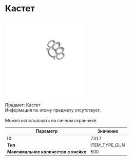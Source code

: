 # Кастет

![Item Image](../img/7317.webp?raw=true)

Предмет: Кастет<br>Информация по этому предмету отсутствует.<br><br>Можно использовать на личном охраннике.


| Параметр | Значение |
|----------|----------|
| **ID** | 7317 |
| **Тип** | ITEM_TYPE_GUN |
| **Максимальное количество в ячейке** | 500 |

